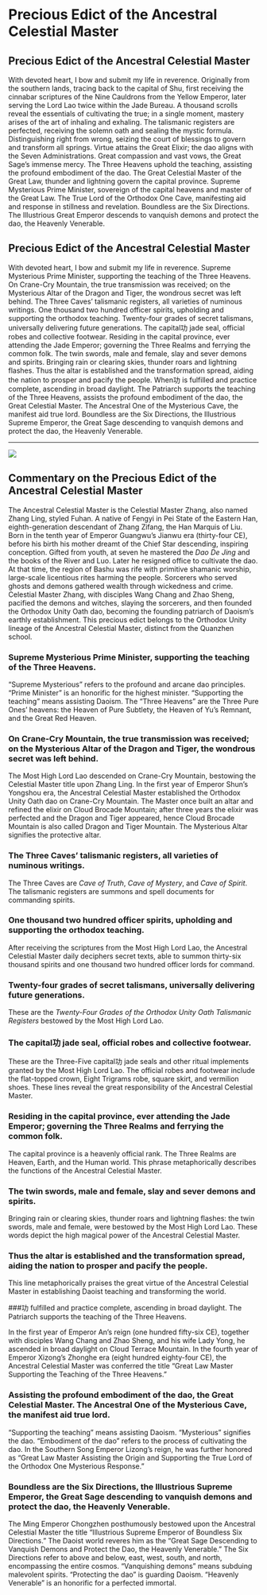 # Precious Edict of the Ancestral Celestial Master

## Precious Edict of the Ancestral Celestial Master

With devoted heart, I bow and submit my life in reverence. Originally from the southern lands, tracing back to the capital of Shu, first receiving the cinnabar scriptures of the Nine Cauldrons from the Yellow Emperor, later serving the Lord Lao twice within the Jade Bureau. A thousand scrolls reveal the essentials of cultivating the true; in a single moment, mastery arises of the art of inhaling and exhaling. The talismanic registers are perfected, receiving the solemn oath and sealing the mystic formula. Distinguishing right from wrong, seizing the court of blessings to govern and transform all springs. Virtue attains the Great Elixir; the dao aligns with the Seven Administrations. Great compassion and vast vows, the Great Sage’s immense mercy. The Three Heavens uphold the teaching, assisting the profound embodiment of the dao. The Great Celestial Master of the Great Law, thunder and lightning govern the capital province. Supreme Mysterious Prime Minister, sovereign of the capital heavens and master of the Great Law. The True Lord of the Orthodox One Cave, manifesting aid and response in stillness and revelation. Boundless are the Six Directions. The Illustrious Great Emperor descends to vanquish demons and protect the dao, the Heavenly Venerable.

## Precious Edict of the Ancestral Celestial Master

With devoted heart, I bow and submit my life in reverence. Supreme Mysterious Prime Minister, supporting the teaching of the Three Heavens. On Crane-Cry Mountain, the true transmission was received; on the Mysterious Altar of the Dragon and Tiger, the wondrous secret was left behind. The Three Caves’ talismanic registers, all varieties of numinous writings. One thousand two hundred officer spirits, upholding and supporting the orthodox teaching. Twenty-four grades of secret talismans, universally delivering future generations. The capital功 jade seal, official robes and collective footwear. Residing in the capital province, ever attending the Jade Emperor; governing the Three Realms and ferrying the common folk. The twin swords, male and female, slay and sever demons and spirits. Bringing rain or clearing skies, thunder roars and lightning flashes. Thus the altar is established and the transformation spread, aiding the nation to prosper and pacify the people. When功 is fulfilled and practice complete, ascending in broad daylight. The Patriarch supports the teaching of the Three Heavens, assists the profound embodiment of the dao, the Great Celestial Master. The Ancestral One of the Mysterious Cave, the manifest aid true lord. Boundless are the Six Directions, the Illustrious Supreme Emperor, the Great Sage descending to vanquish demons and protect the dao, the Heavenly Venerable.

---

![](/media/202305/2023-05-21_091943_8141800.19608677277721553.png)

## Commentary on the Precious Edict of the Ancestral Celestial Master

The Ancestral Celestial Master is the Celestial Master Zhang, also named Zhang Ling, styled Fuhan. A native of Fengyi in Pei State of the Eastern Han, eighth-generation descendant of Zhang Zifang, the Han Marquis of Liu. Born in the tenth year of Emperor Guangwu’s Jianwu era (thirty-four CE), before his birth his mother dreamt of the Chief Star descending, inspiring conception. Gifted from youth, at seven he mastered the *Dao De Jing* and the books of the River and Luo. Later he resigned office to cultivate the dao. At that time, the region of Bashu was rife with primitive shamanic worship, large-scale licentious rites harming the people. Sorcerers who served ghosts and demons gathered wealth through wickedness and crime. Celestial Master Zhang, with disciples Wang Chang and Zhao Sheng, pacified the demons and witches, slaying the sorcerers, and then founded the Orthodox Unity Oath dao, becoming the founding patriarch of Daoism’s earthly establishment. This precious edict belongs to the Orthodox Unity lineage of the Ancestral Celestial Master, distinct from the Quanzhen school.

### Supreme Mysterious Prime Minister, supporting the teaching of the Three Heavens.

“Supreme Mysterious” refers to the profound and arcane dao principles. “Prime Minister” is an honorific for the highest minister. “Supporting the teaching” means assisting Daoism. The “Three Heavens” are the Three Pure Ones’ heavens: the Heaven of Pure Subtlety, the Heaven of Yu’s Remnant, and the Great Red Heaven.

### On Crane-Cry Mountain, the true transmission was received; on the Mysterious Altar of the Dragon and Tiger, the wondrous secret was left behind.

The Most High Lord Lao descended on Crane-Cry Mountain, bestowing the Celestial Master title upon Zhang Ling. In the first year of Emperor Shun’s Yongshou era, the Ancestral Celestial Master established the Orthodox Unity Oath dao on Crane-Cry Mountain. The Master once built an altar and refined the elixir on Cloud Brocade Mountain; after three years the elixir was perfected and the Dragon and Tiger appeared, hence Cloud Brocade Mountain is also called Dragon and Tiger Mountain. The Mysterious Altar signifies the protective altar.

### The Three Caves’ talismanic registers, all varieties of numinous writings.

The Three Caves are *Cave of Truth*, *Cave of Mystery*, and *Cave of Spirit*. The talismanic registers are summons and spell documents for commanding spirits.

### One thousand two hundred officer spirits, upholding and supporting the orthodox teaching.

After receiving the scriptures from the Most High Lord Lao, the Ancestral Celestial Master daily deciphers secret texts, able to summon thirty-six thousand spirits and one thousand two hundred officer lords for command.

### Twenty-four grades of secret talismans, universally delivering future generations.

These are the *Twenty-Four Grades of the Orthodox Unity Oath Talismanic Registers* bestowed by the Most High Lord Lao.

### The capital功 jade seal, official robes and collective footwear.

These are the Three-Five capital功 jade seals and other ritual implements granted by the Most High Lord Lao. The official robes and footwear include the flat-topped crown, Eight Trigrams robe, square skirt, and vermilion shoes. These lines reveal the great responsibility of the Ancestral Celestial Master.

### Residing in the capital province, ever attending the Jade Emperor; governing the Three Realms and ferrying the common folk.

The capital province is a heavenly official rank. The Three Realms are Heaven, Earth, and the Human world. This phrase metaphorically describes the functions of the Ancestral Celestial Master.

### The twin swords, male and female, slay and sever demons and spirits.

Bringing rain or clearing skies, thunder roars and lightning flashes: the twin swords, male and female, were bestowed by the Most High Lord Lao. These words depict the high magical power of the Ancestral Celestial Master.

### Thus the altar is established and the transformation spread, aiding the nation to prosper and pacify the people.

This line metaphorically praises the great virtue of the Ancestral Celestial Master in establishing Daoist teaching and transforming the world.

###功 fulfilled and practice complete, ascending in broad daylight. The Patriarch supports the teaching of the Three Heavens.

In the first year of Emperor An’s reign (one hundred fifty-six CE), together with disciples Wang Chang and Zhao Sheng, and his wife Lady Yong, he ascended in broad daylight on Cloud Terrace Mountain. In the fourth year of Emperor Xizong’s Zhonghe era (eight hundred eighty-four CE), the Ancestral Celestial Master was conferred the title “Great Law Master Supporting the Teaching of the Three Heavens.”

### Assisting the profound embodiment of the dao, the Great Celestial Master. The Ancestral One of the Mysterious Cave, the manifest aid true lord.

“Supporting the teaching” means assisting Daoism. “Mysterious” signifies the dao. “Embodiment of the dao” refers to the process of cultivating the dao. In the Southern Song Emperor Lizong’s reign, he was further honored as “Great Law Master Assisting the Origin and Supporting the True Lord of the Orthodox One Mysterious Response.”

### Boundless are the Six Directions, the Illustrious Supreme Emperor, the Great Sage descending to vanquish demons and protect the dao, the Heavenly Venerable.

The Ming Emperor Chongzhen posthumously bestowed upon the Ancestral Celestial Master the title “Illustrious Supreme Emperor of Boundless Six Directions.” The Daoist world reveres him as the “Great Sage Descending to Vanquish Demons and Protect the Dao, the Heavenly Venerable.” The Six Directions refer to above and below, east, west, south, and north, encompassing the entire cosmos. “Vanquishing demons” means subduing malevolent spirits. “Protecting the dao” is guarding Daoism. “Heavenly Venerable” is an honorific for a perfected immortal.